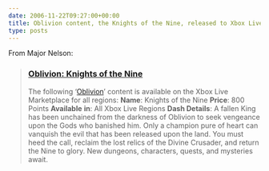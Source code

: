 ```yaml
---
date: 2006-11-22T09:27:00+00:00
title: Oblivion content, the Knights of the Nine, released to Xbox Live
type: posts
---
```

From Major Nelson:

> ### [Oblivion: Knights of the Nine](https://www.majornelson.com/archive/2006/11/21/oblivion-knights-of-the-nine.aspx)
>
> The following ‘[Oblivion](https://www.xbox.com/en-US/games/t/theelderscrollsIVoblivion/)’ content is available on the Xbox Live Marketplace for all regions:
> **Name**: Knights of the Nine
> **Price**: 800 Points
> **Available** **in**: All Xbox Live Regions
> **Dash Details**: A fallen King has been unchained from the darkness of Oblivion to seek vengeance upon the Gods who banished him. Only a champion pure of heart can vanquish the evil that has been released upon the land. You must heed the call, reclaim the lost relics of the Divine Crusader, and return the Nine to glory. New dungeons, characters, quests, and mysteries await.
